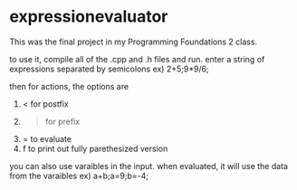 # expressionevaluator

This was the final project in my Programming Foundations 2 class.

to use it, compile all of the .cpp and .h files and run.  enter a string of expressions separated by semicolons
ex) 2+5;9*9/6;

then for actions, the options are
1. < for postfix
2. > for prefix
3. = to evaluate
4. f to print out fully parethesized version

you can also use varaibles in the input. when evaluated, it will use the data from the varaibles
ex) a+b;a=9;b=-4;
